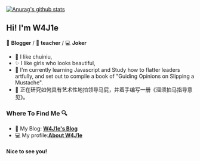 
[![Anurag's github stats](https://github-readme-stats.vercel.app/api?username=W4J1e)](https://github.com/anuraghazra/github-readme-stats)

## Hi! I'm W4J1e



📄 **Blogger** / 🎨 **teacher** / 💻 **Joker**

- 🎉 I like chuiniu,
- ✨ I like girls who looks beautiful,
- 🌱 I'm currently learning Javascript and 
     Study how to flatter leaders artfully, and set out to compile a book of "Guiding Opinions on Slipping a Mustache".
- 🌱 正在研究如何具有艺术性地拍领导马屁，并着手编写一册《溜须拍马指导意见》。

### Where To Find Me 🔍

- 📝 My Blog: [**W4J1e's Blog**](https://w4j1e.xyz)
- 💻 My profile:[**About W4J1e**](https://w4j1e.xyz/c)

#### Nice to see you! 

